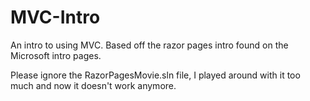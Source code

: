 # MVC-Intro
An intro to using MVC. Based off the razor pages intro found on the Microsoft intro pages. 

Please ignore the RazorPagesMovie.sln file, I played around with it too much and now it doesn't work anymore.  